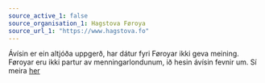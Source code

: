 ```yaml
---
source_active_1: false
source_organisation_1: Hagstova Føroya
source_url_1: "https://www.hagstova.fo"
---
```

Ávísin er ein altjóða uppgerð, har dátur fyri Føroyar ikki geva meining. Føroyar eru ikki partur av menningarlondunum, ið hesin ávísin fevnir um.
Sí meira <A HREF=https://ourworldindata.org/grapher/international-finance-clean-energy>her</A>
